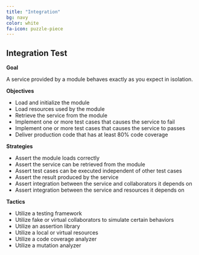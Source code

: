 ```yaml
---
title: "Integration"
bg: navy
color: white
fa-icon: puzzle-piece
---
```


## Integration Test

**Goal**

A service provided by a module behaves exactly as you expect in isolation.

**Objectives**

* Load and initialize the module
* Load resources used by the module
* Retrieve the service from the module
* Implement one or more test cases that causes the service to fail
* Implement one or more test cases that causes the service to passes
* Deliver production code that has at least 80% code coverage

**Strategies**

* Assert the module loads correctly
* Assert the service can be retrieved from the module
* Assert test cases can be executed independent of other test cases
* Assert the result produced by the service
* Assert integration between the service and collaborators it depends on
* Assert integration between the service and resources it depends on

**Tactics**

* Utilize a testing framework
* Utilize fake or virtual collaborators to simulate certain behaviors
* Utilize an assertion library
* Utilize a local or virtual resources
* Utilize a code coverage analyzer
* Utilize a mutation analyzer


